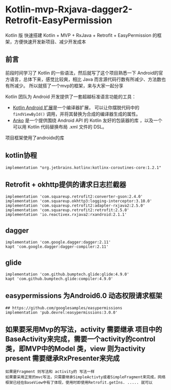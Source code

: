 # Kotlin-mvp-Rxjava-dagger2-Retrofit-EasyPermission
Kotlin 版 快速搭建 Kotlin + MVP + RxJava + Retrofit + EasyPermission 的框架，方便快速开发新项目、减少开发成本

## 前言

前段时间学习了 Kotlin 的一些语法，然后就写了这个项目熟悉一下 Android的官方语言，总体下来，感觉比较爽，相比 Java 而言源代码行数有所减少、方法数也有所减少。
所以就搭了一个mvp的框架，来与大家一起分享

Kotlin 团队为 Android 开发提供了一套超越标准语言功能的工具：

- [Kotlin Android 扩展](https://www.kotlincn.net/docs/tutorials/android-plugin.html)是一个编译器扩展， 可以让你摆脱代码中的 `findViewById()` 调用，并将其替换为合成的编译器生成的属性。
- [Anko](http://github.com/kotlin/anko) 是一个提供围绕 Android API 的 Kotlin 友好的包装器的库 ，以及一个可以用 Kotlin 代码替换布局 .xml 文件的 DSL。

项目框架使用了androidx的库

## kotlin协程
    implementation "org.jetbrains.kotlinx:kotlinx-coroutines-core:1.2.1"
## Retrofit + okhttp提供的请求日志拦截器  
    implementation 'com.squareup.retrofit2:converter-gson:2.4.0'
    implementation 'com.squareup.okhttp3:logging-interceptor:3.10.0'
    implementation 'com.squareup.retrofit2:adapter-rxjava2:2.5.0'
    implementation 'com.squareup.retrofit2:retrofit:2.5.0'
    implementation 'io.reactivex.rxjava2:rxandroid:2.1.1'
    
## dagger
    implementation 'com.google.dagger:dagger:2.11'
    kapt 'com.google.dagger:dagger-compiler:2.11'
## glide
    implementation 'com.github.bumptech.glide:glide:4.9.0'
    kapt 'com.github.bumptech.glide:compiler:4.9.0'

## easypermissions 为Android6.0 动态权限请求框架 
    ## https://github.com/googlesamples/easypermissions
    implementation 'pub.devrel:easypermissions:3.0.0'
    
    
## 如果要采用Mvp的写法，activity 需要继承 项目中的BaseActivity来完成，需要一个activity的control类，即MVP中的Model 类，view 则为activity present 需要继承RxPresenter来完成
    如果是Fragment 则写法和 activity的 写法一样
    如果要采用正常的mvc写法，只需要继承SimpleActivty或者SimpleFragment来完成，网络框架已经在BaseView中有了体现，使用时即使用Retrofit.getIns. ..... 就可以

